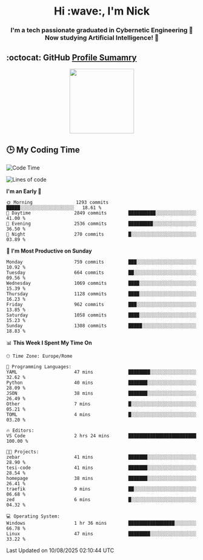 <h1 align="center">Hi :wave:, I'm Nick</h1>

<h3 align="center">I'm a tech passionate graduated in Cybernetic Engineering 🤖<br>
Now studying Artificial Intelligence! 🧠</h3>


## :octocat: GitHub <a href="https://github.com/vn7n24fzkq/github-profile-summary-cards">Profile Sumamry</a>

<p align="center">
   <img style="height:170px;display:inline-block"  src="http://github-profile-summary-cards.vercel.app/api/cards/profile-details?username=CodeClimberNT&theme=github_dark" />
<!--    <img style="height:170px;display:inline-block"  src="http://github-profile-summary-cards.vercel.app/api/cards/repos-per-language?username=CodeClimberNT&theme=github_dark&exclude=" /> -->
</p>

 ## :clock3: My Coding Time 
 
<!--START_SECTION:waka-->
![Code Time](http://img.shields.io/badge/Code%20Time-767%20hrs-blue)

![Lines of code](https://img.shields.io/badge/From%20Hello%20World%20I%27ve%20Written-8.6%20million%20lines%20of%20code-blue)

**I'm an Early 🐤** 

```text
🌞 Morning                1293 commits        █████░░░░░░░░░░░░░░░░░░░░   18.61 % 
🌆 Daytime                2849 commits        ██████████░░░░░░░░░░░░░░░   41.00 % 
🌃 Evening                2536 commits        █████████░░░░░░░░░░░░░░░░   36.50 % 
🌙 Night                  270 commits         █░░░░░░░░░░░░░░░░░░░░░░░░   03.89 % 
```
📅 **I'm Most Productive on Sunday** 

```text
Monday                   759 commits         ███░░░░░░░░░░░░░░░░░░░░░░   10.92 % 
Tuesday                  664 commits         ██░░░░░░░░░░░░░░░░░░░░░░░   09.56 % 
Wednesday                1069 commits        ████░░░░░░░░░░░░░░░░░░░░░   15.39 % 
Thursday                 1128 commits        ████░░░░░░░░░░░░░░░░░░░░░   16.23 % 
Friday                   962 commits         ███░░░░░░░░░░░░░░░░░░░░░░   13.85 % 
Saturday                 1058 commits        ████░░░░░░░░░░░░░░░░░░░░░   15.23 % 
Sunday                   1308 commits        █████░░░░░░░░░░░░░░░░░░░░   18.83 % 
```


📊 **This Week I Spent My Time On** 

```text
🕑︎ Time Zone: Europe/Rome

💬 Programming Languages: 
YAML                     47 mins             ████████░░░░░░░░░░░░░░░░░   32.62 % 
Python                   40 mins             ███████░░░░░░░░░░░░░░░░░░   28.09 % 
JSON                     38 mins             ███████░░░░░░░░░░░░░░░░░░   26.49 % 
Other                    7 mins              █░░░░░░░░░░░░░░░░░░░░░░░░   05.21 % 
TOML                     4 mins              █░░░░░░░░░░░░░░░░░░░░░░░░   03.20 % 

🔥 Editors: 
VS Code                  2 hrs 24 mins       █████████████████████████   100.00 % 

🐱‍💻 Projects: 
zebar                    41 mins             ███████░░░░░░░░░░░░░░░░░░   28.90 % 
tesi-code                41 mins             ███████░░░░░░░░░░░░░░░░░░   28.54 % 
homepage                 38 mins             ███████░░░░░░░░░░░░░░░░░░   26.41 % 
traefik                  9 mins              ██░░░░░░░░░░░░░░░░░░░░░░░   06.68 % 
zed                      6 mins              █░░░░░░░░░░░░░░░░░░░░░░░░   04.32 % 

💻 Operating System: 
Windows                  1 hr 36 mins        █████████████████░░░░░░░░   66.78 % 
Linux                    47 mins             ████████░░░░░░░░░░░░░░░░░   33.22 % 
```


 Last Updated on 10/08/2025 02:10:44 UTC
<!--END_SECTION:waka-->

